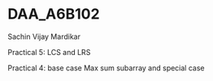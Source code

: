 # DAA_A6B102
Sachin Vijay Mardikar

Practical 5: LCS and LRS

Practical 4: base case Max sum subarray and special case
